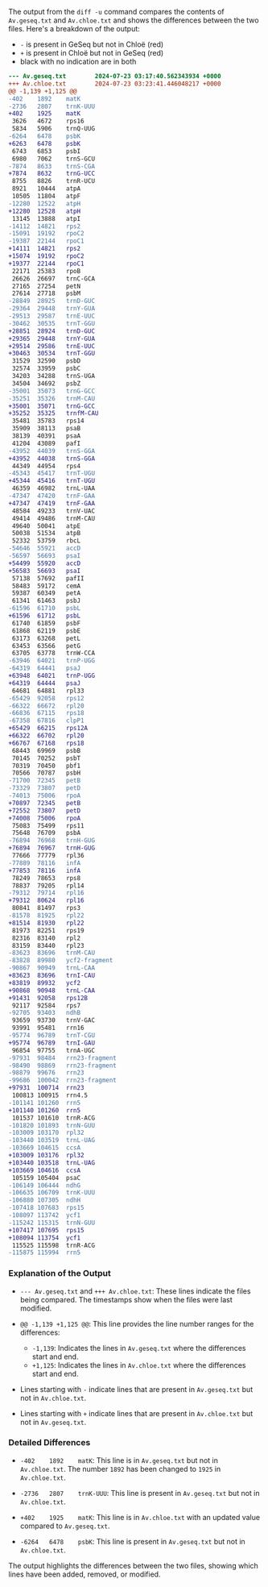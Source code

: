 The output from the `diff -u` command compares the contents of `Av.geseq.txt` and `Av.chloe.txt` and shows the differences between the two files. Here's a breakdown of the output:

- `-` is present in GeSeq but not in Chloë (red)
- `+` is present in Chloë but not in GeSeq (red)
- black with no indication are in both


```diff
--- Av.geseq.txt        2024-07-23 03:17:40.562343934 +0000
+++ Av.chloe.txt        2024-07-23 03:23:41.446048217 +0000
@@ -1,139 +1,125 @@
-402    1892    matK
-2736   2807    trnK-UUU
+402    1925    matK
 3626   4672    rps16
 5834   5906    trnQ-UUG
-6264   6478    psbK
+6263   6478    psbK
 6743   6853    psbI
 6980   7062    trnS-GCU
-7874   8633    trnS-CGA
+7874   8632    trnG-UCC
 8755   8826    trnR-UCU
 8921   10444   atpA
 10505  11804   atpF
-12280  12522   atpH
+12280  12528   atpH
 13145  13888   atpI
-14112  14821   rps2
-15091  19192   rpoC2
-19387  22144   rpoC1
+14111  14821   rps2
+15074  19192   rpoC2
+19377  22144   rpoC1
 22171  25383   rpoB
 26626  26697   trnC-GCA
 27165  27254   petN
 27614  27718   psbM
-28849  28925   trnD-GUC
-29364  29448   trnY-GUA
-29513  29587   trnE-UUC
-30462  30535   trnT-GGU
+28851  28924   trnD-GUC
+29365  29448   trnY-GUA
+29514  29586   trnE-UUC
+30463  30534   trnT-GGU
 31529  32590   psbD
 32574  33959   psbC
 34203  34288   trnS-UGA
 34504  34692   psbZ
-35001  35073   trnG-GCC
-35251  35326   trnM-CAU
+35001  35071   trnG-GCC
+35252  35325   trnfM-CAU
 35481  35783   rps14
 35909  38113   psaB
 38139  40391   psaA
 41204  43089   pafI
-43952  44039   trnS-GGA
+43952  44038   trnS-GGA
 44349  44954   rps4
-45343  45417   trnT-UGU
+45344  45416   trnT-UGU
 46359  46982   trnL-UAA
-47347  47420   trnF-GAA
+47347  47419   trnF-GAA
 48584  49233   trnV-UAC
 49414  49486   trnM-CAU
 49640  50041   atpE
 50038  51534   atpB
 52332  53759   rbcL
-54646  55921   accD
-56597  56693   psaI
+54499  55920   accD
+56583  56693   psaI
 57138  57692   pafII
 58483  59172   cemA
 59387  60349   petA
 61341  61463   psbJ
-61596  61710   psbL
+61596  61712   psbL
 61740  61859   psbF
 61868  62119   psbE
 63173  63268   petL
 63453  63566   petG
 63705  63778   trnW-CCA
-63946  64021   trnP-UGG
-64319  64441   psaJ
+63948  64021   trnP-UGG
+64319  64444   psaJ
 64681  64881   rpl33
-65429  92058   rps12
-66322  66672   rpl20
-66836  67115   rps18
-67358  67816   clpP1
+65429  66215   rps12A
+66322  66702   rpl20
+66767  67168   rps18
 68443  69969   psbB
 70145  70252   psbT
 70319  70450   pbf1
 70566  70787   psbH
-71700  72345   petB
-73329  73807   petD
-74013  75006   rpoA
+70897  72345   petB
+72552  73807   petD
+74008  75006   rpoA
 75083  75499   rps11
 75648  76709   psbA
-76894  76968   trnH-GUG
+76894  76967   trnH-GUG
 77666  77779   rpl36
-77889  78116   infA
+77853  78116   infA
 78249  78653   rps8
 78837  79205   rpl14
-79312  79714   rpl16
+79312  80624   rpl16
 80841  81497   rps3
-81578  81925   rpl22
+81514  81930   rpl22
 81973  82251   rps19
 82316  83140   rpl2
 83159  83440   rpl23
-83623  83696   trnM-CAU
-83828  89980   ycf2-fragment
-90867  90949   trnL-CAA
+83623  83696   trnI-CAU
+83819  89932   ycf2
+90868  90948   trnL-CAA
+91431  92058   rps12B
 92117  92584   rps7
-92705  93403   ndhB
 93659  93730   trnV-GAC
 93991  95481   rrn16
-95774  96789   trnT-CGU
+95774  96789   trnI-GAU
 96854  97755   trnA-UGC
-97931  98484   rrn23-fragment
-98490  98869   rrn23-fragment
-98879  99676   rrn23
-99686  100042  rrn23-fragment
+97931  100714  rrn23
 100813 100915  rrn4.5
-101141 101260  rrn5
+101140 101260  rrn5
 101537 101610  trnR-ACG
-101820 101893  trnN-GUU
-103009 103170  rpl32
-103440 103519  trnL-UAG
-103669 104615  ccsA
+103009 103176  rpl32
+103440 103518  trnL-UAG
+103669 104616  ccsA
 105159 105404  psaC
-106149 106444  ndhG
-106635 106709  trnK-UUU
-106880 107305  ndhH
-107418 107683  rps15
-108097 113742  ycf1
-115242 115315  trnN-GUU
+107417 107695  rps15
+108094 113754  ycf1
 115525 115598  trnR-ACG
-115875 115994  rrn5
```

### Explanation of the Output

- `--- Av.geseq.txt` and `+++ Av.chloe.txt`: These lines indicate the files being compared. The timestamps show when the files were last modified.

- `@@ -1,139 +1,125 @@`: This line provides the line number ranges for the differences:
  - `-1,139`: Indicates the lines in `Av.geseq.txt` where the differences start and end.
  - `+1,125`: Indicates the lines in `Av.chloe.txt` where the differences start and end.

- Lines starting with `-` indicate lines that are present in `Av.geseq.txt` but not in `Av.chloe.txt`.

- Lines starting with `+` indicate lines that are present in `Av.chloe.txt` but not in `Av.geseq.txt`.

### Detailed Differences

- `-402    1892    matK`: This line is in `Av.geseq.txt` but not in `Av.chloe.txt`. The number `1892` has been changed to `1925` in `Av.chloe.txt`.

- `-2736   2807    trnK-UUU`: This line is present in `Av.geseq.txt` but not in `Av.chloe.txt`.

- `+402    1925    matK`: This line is in `Av.chloe.txt` with an updated value compared to `Av.geseq.txt`.

- `-6264   6478    psbK`: This line is present in `Av.geseq.txt` but not in `Av.chloe.txt`.

The output highlights the differences between the two files, showing which lines have been added, removed, or modified.

